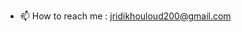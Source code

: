 
- 📫 How to reach me : jridikhouloud200@gmail.com

<!---
khouloud-J/khouloud-J is a ✨ special ✨ repository because its `README.md` (this file) appears on your GitHub profile.
You can click the Preview link to take a look at your changes.
--->
